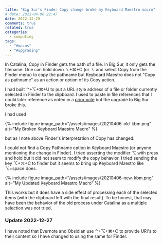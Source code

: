 ```yaml
---
title: "Big Sur's Finder Copy change broke my Keyboard Maestro macro"
# date: 2021-04-06 22:47
date: 2022-12-29
comments: true
related: true
categories:
  - computing
tags: 
  - "#macos"
  - "#upgrading"
---
```


In Catalina, Copy in Finder gets the path of a file. In Big Sur, it only gets the filename. One can hold down ⌥+⌘+C (or ⌥ and select Copy from the Finder menu) to copy the pathname but Keyboard Maestro does not "Copy as pathname" as an action or option of its Copy action.

I had built ⌃+⌥+⌘+U to put a URL style address of a file or folder currently selected in Finder to the clipboard.  I used to paste in file references that I could later reference as noted in a [prior note](/docs/macos/productivity/open-by-highlighted-url/) but the upgrade to Big Sur broke this.

<!-- more -->

I had used

{% include figure image_path="/assets/images/20210406-old-kbm.png" alt="My Broken Keyboard Maestro Macro" %}

but as I note above Finder's interpretation of Copy has changed.

I could not find a Copy Pathname option in Keyboard Maestro (or anyone mentioning the change in Finder). I tried asserting the modifier ⌥ with press and hold but it did not seem to modify the copy behavior. I tried sending the key ⌥+⌘+C to finder but it seems to bring up Keyboard Maestro like ⌥+space does.

{% include figure image_path="/assets/images/20210406-new-kbm.png" alt="My Updated Keyboard Maestro Macro" %}

This works but it does have a side effect of processing each of the selected items (with the clipboard left with the final result). To be honest, that may have been the behavior of the old process under Catalina as a multiple selection was not tried.

### Update 2022-12-27

I have noted that Evernote and Obsidian use ⌃+⌥+⌘+C to provide URI's to their content so I have changed to using the same for Finder.